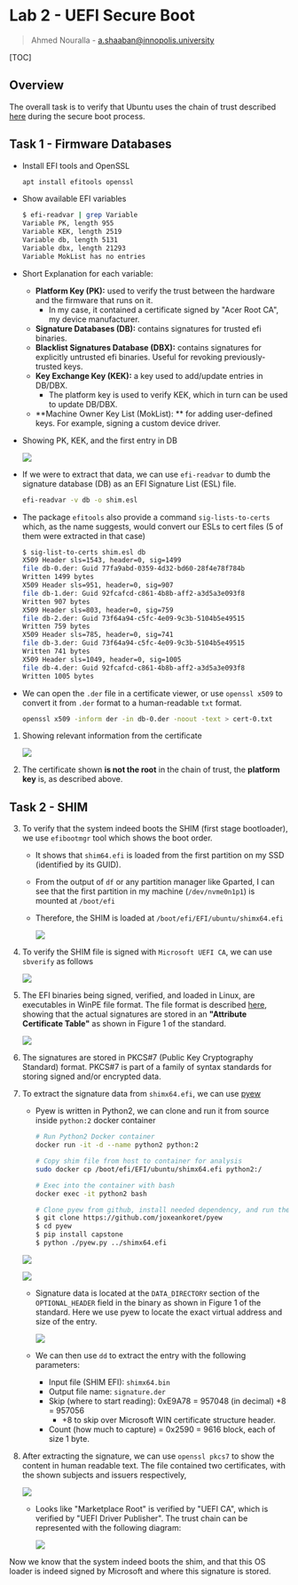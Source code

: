# Lab 2 - UEFI Secure Boot

> Ahmed Nouralla - a.shaaban@innopolis.university 

[TOC]

## Overview

The overall task is to verify that Ubuntu uses the chain of trust described [here](https://wiki.ubuntu.com/UEFI/SecureBoot/Testing#:~:text=In%20order%20to,during%20kernel%20boot) during the secure boot process.

## Task 1 - Firmware Databases

- Install EFI tools and OpenSSL

  ```bash
  apt install efitools openssl
  ```

- Show available EFI variables

  ```bash
  $ efi-readvar | grep Variable
  Variable PK, length 955
  Variable KEK, length 2519
  Variable db, length 5131
  Variable dbx, length 21293
  Variable MokList has no entries
  ```

- Short Explanation for each variable:

  - **Platform Key (PK):** used to verify the trust between the hardware and the firmware that runs on it. 
    - In my case, it contained a certificate signed by "Acer Root CA", my device manufacturer.
  - **Signature Databases (DB):** contains signatures for trusted efi binaries.
  - **Blacklist Signatures Database (DBX):** contains signatures for explicitly untrusted efi binaries. Useful for revoking previously-trusted keys.
  - **Key Exchange Key (KEK):** a key used to add/update entries in DB/DBX.
    - The platform key is used to verify KEK, which in turn can be used to update DB/DBX.
  - **Machine Owner Key List (MokList): ** for adding user-defined keys. For example, signing a custom device driver. 

- Showing PK, KEK, and the first entry in DB

  ![](https://i.postimg.cc/pLMLxR70/image.png)

- If we were to extract that data, we can use `efi-readvar` to dumb the signature database (DB) as an EFI Signature List (ESL) file.

  ```bash
  efi-readvar -v db -o shim.esl
  ```

- The package `efitools` also provide a command `sig-lists-to-certs` which, as the name suggests, would convert our ESLs to cert files (5 of them were extracted in that case)

  ```bash
  $ sig-list-to-certs shim.esl db
  X509 Header sls=1543, header=0, sig=1499
  file db-0.der: Guid 77fa9abd-0359-4d32-bd60-28f4e78f784b
  Written 1499 bytes
  X509 Header sls=951, header=0, sig=907
  file db-1.der: Guid 92fcafcd-c861-4b8b-aff2-a3d5a3e093f8
  Written 907 bytes
  X509 Header sls=803, header=0, sig=759
  file db-2.der: Guid 73f64a94-c5fc-4e09-9c3b-5104b5e49515
  Written 759 bytes
  X509 Header sls=785, header=0, sig=741
  file db-3.der: Guid 73f64a94-c5fc-4e09-9c3b-5104b5e49515
  Written 741 bytes
  X509 Header sls=1049, header=0, sig=1005
  file db-4.der: Guid 92fcafcd-c861-4b8b-aff2-a3d5a3e093f8
  Written 1005 bytes
  ```

- We can open the `.der` file in a certificate viewer, or use `openssl x509` to convert it from `.der` format to a human-readable `txt` format.

  ```bash
  openssl x509 -inform der -in db-0.der -noout -text > cert-0.txt
  ```

1. Showing relevant information from the certificate

   ![](https://i.postimg.cc/63Yn8zgm/image.png)

2. The certificate shown **is not the root** in the chain of trust, the **platform key** is, as described above.

## Task 2 - SHIM

3. To verify that the system indeed boots the SHIM (first stage bootloader), we use `efibootmgr` tool which shows the boot order.

   - It shows that `shim64.efi` is loaded from the first partition on my SSD (identified by its GUID).

   - From the output of `df` or any partition manager like Gparted, I can see that the first partition in my machine (`/dev/nvme0n1p1`) is mounted at `/boot/efi`

   - Therefore, the SHIM is loaded at `/boot/efi/EFI/ubuntu/shimx64.efi` 

     ![](https://i.postimg.cc/qMfyzt50/image.png)

4. To verify the SHIM file is signed with `Microsoft UEFI CA`, we can use `sbverify` as follows

   ![](https://i.postimg.cc/KcCrBp46/image.png)

5. The EFI binaries being signed, verified, and loaded in Linux, are executables in WinPE file format. The file format is described [here](https://www.symbolcrash.com/wp-content/uploads/2019/02/Authenticode_PE-1.pdf), showing that the actual signatures are stored in an **"Attribute Certificate Table"** as shown in Figure 1 of the standard.

   ![](https://i.postimg.cc/rmNXxRNb/image.png)

6. The signatures are stored in PKCS#7 (Public Key Cryptography Standard) format. PKCS#7 is part of a family of syntax standards for storing signed and/or encrypted data.

7. To extract the signature data from `shimx64.efi`, we can use [pyew](https://github.com/joxeankoret/pyew)

   - Pyew is written in Python2, we can clone and run it from source inside `python:2` docker container

     ```bash
     # Run Python2 Docker container
     docker run -it -d --name python2 python:2
     
     # Copy shim file from host to container for analysis
     sudo docker cp /boot/efi/EFI/ubuntu/shimx64.efi python2:/
     
     # Exec into the container with bash
     docker exec -it python2 bash
     
     # Clone pyew from github, install needed dependency, and run the tool
     $ git clone https://github.com/joxeankoret/pyew
     $ cd pyew
     $ pip install capstone
     $ python ./pyew.py ../shimx64.efi
     ```

   ![](https://i.postimg.cc/BbKgDwyN/image.png)

   ![](https://i.postimg.cc/8CJFF51L/image.png)

   - Signature data is located at the `DATA_DIRECTORY` section of the `OPTIONAL_HEADER` field in the binary as shown in Figure 1 of the standard. Here we use pyew to locate the exact virtual address and size of the entry.

     ![](https://i.postimg.cc/vZDTjBxC/image.png) 

   - We can then use `dd` to extract the entry with the following parameters:
     - Input file (SHIM EFI): `shimx64.bin`
     - Output file name: `signature.der`
     - Skip (where to start reading): 0xE9A78 = 957048 (in decimal) +8 = 957056
       - +8 to skip over Microsoft WIN certificate structure header.
     - Count (how much to capture) = 0x2590 = 9616 block, each of size 1 byte.

8. After extracting the signature, we can use `openssl pkcs7` to show the content in human readable text. The file contained two certificates, with the shown subjects and issuers respectively,

   ![](https://i.postimg.cc/YSRyqZKW/image.png)

   - Looks like "Marketplace Root" is verified by "UEFI CA", which is verified by "UEFI Driver Publisher". The trust chain can be represented with the following diagram:

     ![](https://i.postimg.cc/k441L9Pc/image.png)

Now we know that the system indeed boots the shim, and that this OS loader is indeed signed by Microsoft and where this signature is stored.
